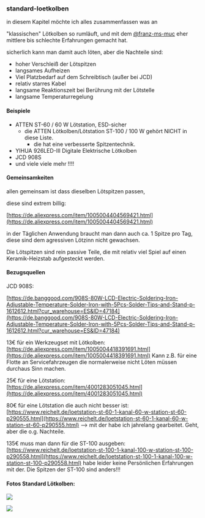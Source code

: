 ### standard-loetkolben

in diesem Kapitel möchte ich alles zusammenfassen was an 

"klassischen" Lötkolben so rumläuft, und mit dem [@franz-ms-muc](https://github.com/franz-ms-muc) eher mittlere bis schlechte Erfahrungen gemacht hat. 

sicherlich kann man damit auch löten, aber die Nachteile sind:

*   hoher Verschleiß der Lötspitzen
*   langsames Aufheizen
*   Viel Platzbedarf auf dem Schreibtisch (außer bei JCD)
*   relativ starres Kabel
*   langsame Reaktionszeit bei Berührung mit der Lötstelle
*   langsame Temperaturregelung

#### Beispiele

*   ATTEN ST-60 / 60 W Lötstation, ESD-sicher
    *   die ATTEN Lötkolben/Lötstation ST-100 / 100 W gehört NICHT in diese Liste.
        *   die hat eine verbesserte Spitzentechnik.
*   YIHUA 926LED-III Digitale Elektrische Lötkolben
*   JCD 908S
*   und viele viele mehr !!!!

#### Gemeinsamkeiten

allen gemeinsam ist dass dieselben Lötspitzen passen, 

diese sind extrem billig:

[https://de.aliexpress.com/item/1005004404569421.html](https://de.aliexpress.com/item/1005004404569421.html)

in der Täglichen Anwendung braucht man dann auch ca. 1 Spitze pro Tag, diese sind dem agressiven Lötzinn nicht gewachsen.

Die Lötspitzen sind rein passive Teile, die mit relativ viel Spiel auf einen Keramik-Heizstab aufgesteckt werden. 

#### Bezugsquellen

JCD 908S:

[https://de.banggood.com/908S-80W-LCD-Electric-Soldering-Iron-Adjustable-Temperature-Solder-Iron-with-5Pcs-Solder-Tips-and-Stand-p-1612612.html?cur_warehouse=ES&ID=47184](https://de.banggood.com/908S-80W-LCD-Electric-Soldering-Iron-Adjustable-Temperature-Solder-Iron-with-5Pcs-Solder-Tips-and-Stand-p-1612612.html?cur_warehouse=ES&ID=47184)

13€ für ein Werkzeugset mit Lötkolben: [https://de.aliexpress.com/item/1005004418391691.html](https://de.aliexpress.com/item/1005004418391691.html) Kann z.B. für eine Flotte an Servicefahrzeugen die normalerweise nicht Löten müssen durchaus Sinn machen.

25€ für eine Lötstation: [https://de.aliexpress.com/item/4001283051045.html](https://de.aliexpress.com/item/4001283051045.html)

80€ für eine Lötstation die auch nicht besser ist: [https://www.reichelt.de/loetstation-st-60-1-kanal-60-w-station-st-60-p290555.html](https://www.reichelt.de/loetstation-st-60-1-kanal-60-w-station-st-60-p290555.html) --> mit der habe ich jahrelang gearbeitet. Geht, aber die o.g. Nachteile. 

135€ muss man dann für die ST-100 ausgeben: [https://www.reichelt.de/loetstation-st-100-1-kanal-100-w-station-st-100-p290558.html](https://www.reichelt.de/loetstation-st-100-1-kanal-100-w-station-st-100-p290558.html) habe leider keine Persönlichen Erfahrungen mit der. Die Spitzen der ST-100 sind anders!!!

#### Fotos Standard Lötkolben:

![](https://user-images.githubusercontent.com/69573151/201533696-bcf8033d-d862-43a3-8c13-bd41c05e3f06.jpg)

![](https://user-images.githubusercontent.com/69573151/201533701-e3ff9fcc-c3c9-4a2e-bab5-f677f178a127.jpg)
